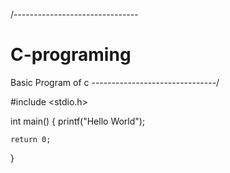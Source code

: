 /-------------------------------
# C-programing
Basic Program of c
-------------------------------/

#include <stdio.h>

int main()
{
    printf("Hello World");

    return 0;
}
